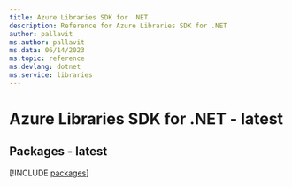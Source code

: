 ```yaml
---
title: Azure Libraries SDK for .NET
description: Reference for Azure Libraries SDK for .NET
author: pallavit
ms.author: pallavit
ms.data: 06/14/2023
ms.topic: reference
ms.devlang: dotnet
ms.service: libraries
---
```

# Azure Libraries SDK for .NET - latest
## Packages - latest
[!INCLUDE [packages](libraries-index.md)]
